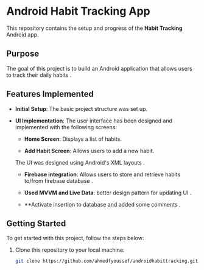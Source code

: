 # Android Habit Tracking App

This repository contains the setup and progress of the **Habit Tracking** Android app.

## Purpose

The goal of this project is to build an Android application that allows users to track their daily habits .

## Features Implemented

- **Initial Setup**: The basic project structure was set up.
- **UI Implementation**: The user interface has been designed and implemented with the following screens:
  - **Home Screen**: Displays a list of habits.

  - **Add Habit Screen**: Allows users to add a new habit.

  The UI was designed using Android's XML layouts .

  - **Firebase integration**: Allows users to store and retrieve habits to/from firebase database .

  - **Used MVVM and Live Data**: better design pattern for updating UI .

  - **Activate insertion to database and added some comments  .

## Getting Started

To get started with this project, follow the steps below:

1. Clone this repository to your local machine:
   ```bash
   git clone https://github.com/ahmedfyoussef/androidhabittracking.git

